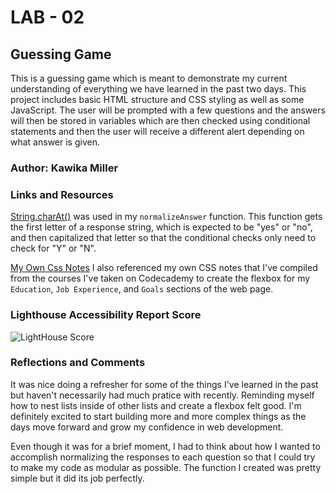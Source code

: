 # LAB - 02

## Guessing Game

This is a guessing game which is meant to demonstrate my current understanding of everything we have learned in the past two days. This project includes basic HTML structure and CSS styling as well as some JavaScript. The user will be prompted with a few questions and the answers will then be stored in variables which are then checked using conditional statements and then the user will receive a different alert depending on what answer is given.

### Author: Kawika Miller

### Links and Resources

[String.charAt()](https://developer.mozilla.org/en-US/docs/Web/JavaScript/Reference/Global_Objects/String/charAt) was used in my `normalizeAnswer` function. This function gets the first letter of a response string, which is expected to be "yes" or "no", and then capitalized that letter so that the conditional checks only need to check for "Y" or "N".

[My Own Css Notes](https://github.com/KMArtwork/CSS-Notes) I also referenced my own CSS notes that I've compiled from the courses I've taken on Codecademy to create the flexbox for my `Education`, `Job Experience`, and `Goals` sections of the web page.

### Lighthouse Accessibility Report Score
![LightHouse Score](/img/Lighthouse_score.JPG)


### Reflections and Comments
It was nice doing a refresher for some of the things I've learned in the past but haven't necessarily had much pratice with recently. Reminding myself how to nest lists inside of other lists and create a flexbox felt good. I'm definitely excited to start building more and more complex things as the days move forward and grow my confidence in web development.

Even though it was for a brief moment, I had to think about how I wanted to accomplish normalizing the responses to each question so that I could try to make my code as modular as possible. The function I created was pretty simple but it did its job perfectly.